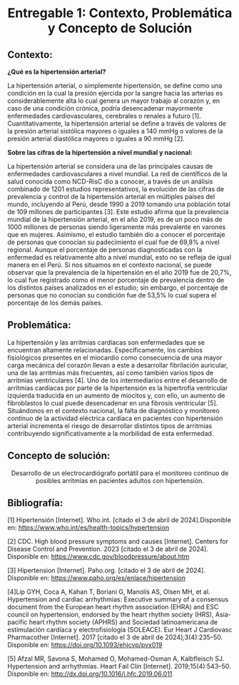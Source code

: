 <h1 style="text-align: center;">Entregable 1: Contexto, Problemática y Concepto de Solución</h1>

## Contexto:
**¿Qué es la hipertensión arterial?**

La hipertensión arterial, o simplemente hipertensión, se define como una condición en la cual la presión ejercida por la sangre hacia las arterias es considerablemente alta lo cual genera un mayor trabajo al corazón y, en caso de una condición crónica, podría desencadenar mayormente enfermedades cardiovasculares, cerebrales o renales a futuro [1]. Cuantitativamente, la hipertensión arterial se define a través de valores de la presión arterial sistólica mayores o iguales a 140 mmHg o valores de la presión arterial diastólica mayores o iguales a 90 mmHg [2]. 

**Sobre las cifras de la hipertensión a nivel mundial y nacional:**

La hipertensión arterial se considera una de las principales causas de enfermedades cardiovasculares a nivel mundial. La red de científicos de la salud conocida como NCD-RisC dio a conocer, a través de un análisis combinado de 1201 estudios representativos, la evolución de las cifras de prevalencia y control de la hipertensión arterial en múltiples países del mundo, incluyendo al Perú, desde 1990 a 2019 tomando una población total de 109 millones de participantes [3]. Este estudio afirma que la prevalencia mundial de la hipertensión arterial, en el año 2019, es de un poco más de 1000 millones de personas siendo ligeramente más prevalente en varones que en mujeres. Asimismo, el estudio también dio a conocer el porcentaje de personas que conocían su padecimiento el cual fue de 69,8% a nivel regional. Aunque el porcentaje de personas diagnosticadas con la enfermedad es relativamente alto a nivel mundial, esto no se refleja de igual manera en el Perú. Si nos situamos en el contexto nacional, se puede observar que la prevalencia de la hipertensión en el año 2019 fue de 20,7%, lo cual fue registrado como el menor porcentaje de prevalencia dentro de los distintos países analizados en el estudio; sin embargo, el porcentaje de personas que no conocían su condición fue de 53,5% lo cual supera el porcentaje de los demás países. 

## Problemática:
La hipertensión y las arritmias cardíacas son enfermedades que se encuentran altamente relacionadas. Específicamente, los cambios fisiológicos presentes en el miocardio como consecuencia de una mayor carga mecánica del corazón llevan a este a desarrollar fibrilación auricular, una de las arritmias más frecuentes, así como también varios tipos de arritmias ventriculares [4]. Uno de los intermediarios entre el desarrollo de arritmias cardíacas por parte de la hipertensión es la hipertrofia ventricular izquierda traducida en un aumento de miocitos y, con ello, un aumento de fibroblastos lo cual puede desencadenar en una fibrosis ventricular [5].
Situándonos en el contexto nacional, la falta de diagnóstico y monitoreo continuo de la actividad eléctrica cardíaca en pacientes con hipertensión arterial incrementa el riesgo de desarrollar distintos tipos de arritmias contribuyendo significativamente a la morbilidad de esta enfermedad.

## Concepto de solución:
<p style="text-align: center;">Desarrollo de un electrocardiógrafo portátil para el monitoreo continuo de posibles arritmias en pacientes adultos con hipertensión.</p>

## Bibliografía:
[1] Hipertensión [Internet]. Who.int. [citado el 3 de abril de 2024].Disponible en: https://www.who.int/es/health-topics/hypertension

[2] CDC. High blood pressure symptoms and causes [Internet]. Centers for Disease Control and Prevention. 2023 [citado el 3 de abril de 2024]. Disponible en: https://www.cdc.gov/bloodpressure/about.htm

[3] Hipertension [Internet]. Paho.org. [citado el 3 de abril de 2024]. Disponible en: https://www.paho.org/es/enlace/hipertension

[4]Lip GYH, Coca A, Kahan T, Boriani G, Manolis AS, Olsen MH, et al. Hypertension and cardiac arrhythmias: Executive summary of a consensus document from the European heart rhythm association (EHRA) and ESC council on hypertension, endorsed by the heart rhythm society (HRS), Asia-pacific heart rhythm society (APHRS) and Sociedad latinoamericana de estimulación cardíaca y electrofisiología (SOLEACE). Eur Heart J Cardiovasc Pharmacother [Internet]. 2017 [citado el 3 de abril de 2024];3(4):235–50. Disponible en: https://doi.org/10.1093/ehjcvp/pvx019

[5] Afzal MR, Savona S, Mohamed O, Mohamed-Osman A, Kalbfleisch SJ. Hypertension and arrhythmias. Heart Fail Clin [Internet]. 2019;15(4):543–50. Disponible en: http://dx.doi.org/10.1016/j.hfc.2019.06.011


